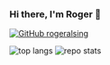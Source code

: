 ### Hi there, I'm Roger 👋

[![GitHub rogeralsing](https://img.shields.io/github/followers/rogeralsing?label=follow&style=social)](https://github.com/rogeralsing)


![top langs](https://github-readme-stats.vercel.app/api/top-langs/?username=rogeralsing&hide=jupyter%20notebook,html,javascript&theme=synthwave&bg_color=00000020)
![repo stats](https://github-readme-stats.vercel.app/api?username=rogeralsing&show_icons=true&line_height=27&theme=synthwave&bg_color=00000020)
